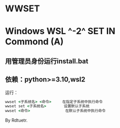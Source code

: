 # WWSET
# Windows WSL ^-2^ SET IN Commond (A)
用管理员身份运行install.bat
---
依赖：python>=3.10,wsl2
---
运行：
```cmd
wwset <子系统名> <命令>     在指定子系统中执行命令
wwset set <子系统名>        设置默认子系统
wwset <命令>                在默认子系统中执行命令
```
By Rdtuetr.
